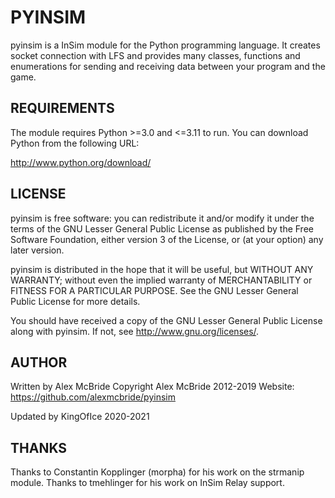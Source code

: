 # PYINSIM

pyinsim is a InSim module for the Python programming language. It creates 
socket connection with LFS and provides many classes, functions and 
enumerations for sending and receiving data between your program and the game.

## REQUIREMENTS

The module requires Python >=3.0 and <=3.11 to run. You can download Python from the following URL:

http://www.python.org/download/

## LICENSE

pyinsim is free software: you can redistribute it and/or modify it under the 
terms of the GNU Lesser General Public License as published by the Free 
Software Foundation, either version 3 of the License, or (at your option) any 
later version.

pyinsim is distributed in the hope that it will be useful, but WITHOUT ANY 
WARRANTY; without even the implied warranty of MERCHANTABILITY or FITNESS FOR 
A PARTICULAR PURPOSE.  See the GNU Lesser General Public License for more 
details.

You should have received a copy of the GNU Lesser General Public License along 
with pyinsim. If not, see <http://www.gnu.org/licenses/>.

## AUTHOR

Written by Alex McBride
Copyright Alex McBride 2012-2019
Website: https://github.com/alexmcbride/pyinsim

Updated by KingOfIce 2020-2021

## THANKS

Thanks to Constantin Kopplinger (morpha) for his work on the strmanip module.
Thanks to tmehlinger for his work on InSim Relay support.


